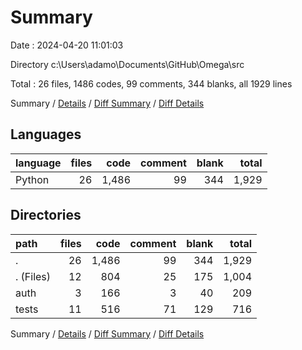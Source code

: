 # Summary

Date : 2024-04-20 11:01:03

Directory c:\\Users\\adamo\\Documents\\GitHub\\Omega\\src

Total : 26 files,  1486 codes, 99 comments, 344 blanks, all 1929 lines

Summary / [Details](details.md) / [Diff Summary](diff.md) / [Diff Details](diff-details.md)

## Languages
| language | files | code | comment | blank | total |
| :--- | ---: | ---: | ---: | ---: | ---: |
| Python | 26 | 1,486 | 99 | 344 | 1,929 |

## Directories
| path | files | code | comment | blank | total |
| :--- | ---: | ---: | ---: | ---: | ---: |
| . | 26 | 1,486 | 99 | 344 | 1,929 |
| . (Files) | 12 | 804 | 25 | 175 | 1,004 |
| auth | 3 | 166 | 3 | 40 | 209 |
| tests | 11 | 516 | 71 | 129 | 716 |

Summary / [Details](details.md) / [Diff Summary](diff.md) / [Diff Details](diff-details.md)